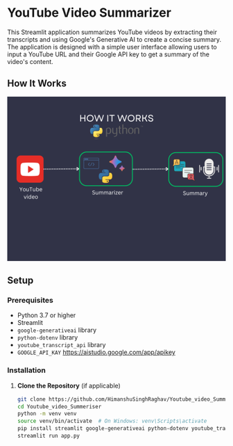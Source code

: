 # YouTube Video Summarizer

This Streamlit application summarizes YouTube videos by extracting their transcripts and using Google's Generative AI to create a concise summary. The application is designed with a simple user interface allowing users to input a YouTube URL and their Google API key to get a summary of the video's content.

## How It Works
![YouTube Video Summarizer](image/howitworks.png) 


## Setup

### Prerequisites

- Python 3.7 or higher
- Streamlit
- `google-generativeai` library
- `python-dotenv` library
- `youtube_transcript_api` library
- `GOOGLE_API_KAY` https://aistudio.google.com/app/apikey

### Installation

1. **Clone the Repository** (if applicable)
   
   ```bash
   git clone https://github.com/HimanshuSinghRaghav/Youtube_video_Summeriser.git
   cd Youtube_video_Summeriser
   python -m venv venv
   source venv/bin/activate  # On Windows: venv\Scripts\activate
   pip install streamlit google-generativeai python-dotenv youtube_transcript_api
   streamlit run app.py


